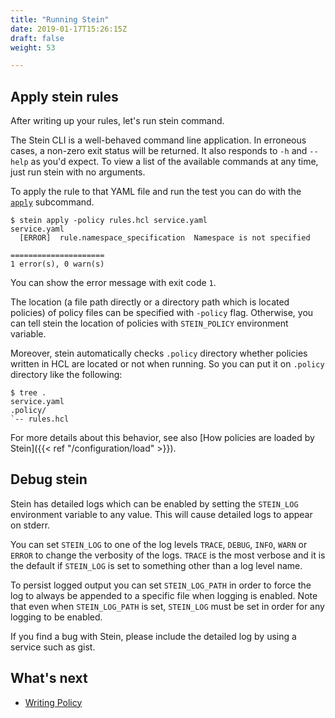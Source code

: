 ```yaml
---
title: "Running Stein"
date: 2019-01-17T15:26:15Z
draft: false
weight: 53

---
```


## Apply stein rules

After writing up your rules, let's run stein command.

The Stein CLI is a well-behaved command line application.
In erroneous cases, a non-zero exit status will be returned.
It also responds to `-h` and `--help` as you'd expect.
To view a list of the available commands at any time, just run stein with no arguments.

To apply the rule to that YAML file and run the test you can do with the [`apply`](commands.md#command-apply) subcommand.

```console
$ stein apply -policy rules.hcl service.yaml
service.yaml
  [ERROR]  rule.namespace_specification  Namespace is not specified

=====================
1 error(s), 0 warn(s)
```

You can show the error message with exit code `1`.

The location (a file path directly or a directory path which is located policies) of policy files can be specified with `-policy` flag.
Otherwise, you can tell stein the location of policies with `STEIN_POLICY` environment variable.

Moreover, stein automatically checks `.policy` directory whether policies written in HCL are located or not when running.
So you can put it on `.policy` directory like the following:

```console
$ tree .
service.yaml
.policy/
`-- rules.hcl
```

For more details about this behavior, see also [How policies are loaded by Stein]({{< ref "/configuration/load" >}}).

## Debug stein

Stein has detailed logs which can be enabled by setting the `STEIN_LOG` environment variable to any value. This will cause detailed logs to appear on stderr.

You can set `STEIN_LOG` to one of the log levels `TRACE`, `DEBUG`, `INFO`, `WARN` or `ERROR` to change the verbosity of the logs. `TRACE` is the most verbose and it is the default if `STEIN_LOG` is set to something other than a log level name.

To persist logged output you can set `STEIN_LOG_PATH` in order to force the log to always be appended to a specific file when logging is enabled. Note that even when `STEIN_LOG_PATH` is set, `STEIN_LOG` must be set in order for any logging to be enabled.

If you find a bug with Stein, please include the detailed log by using a service such as gist.

## What's next

- [Writing Policy](writing-policy.md)
